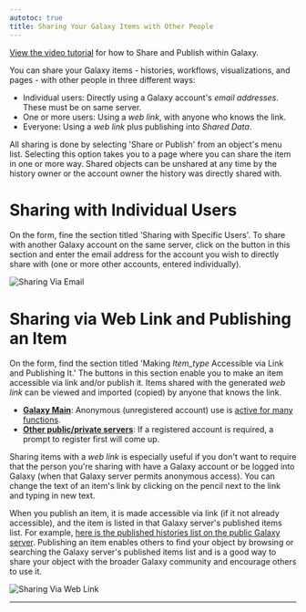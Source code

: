 ```yaml
---
autotoc: true
title: Sharing Your Galaxy Items with Other People 
---
```


[View the video tutorial](http://vimeo.com/galaxyproject/sharepublish) for how to Share and Publish within Galaxy.

You can share your Galaxy items - histories, workflows, visualizations, and pages - with other people in three different ways:

 * Individual users: Directly using a Galaxy account's _email addresses_. These must be on same server.
 * One or more users: Using a _web link_, with anyone who knows the link.
 * Everyone: Using a _web link_ plus publishing into _Shared Data_.

All sharing is done by selecting 'Share or Publish' from an object's menu list. Selecting this option takes you to a page where you can share the item in one or more way. Shared objects can be unshared at any time by the history owner or the account owner the history was directly shared with.

# Sharing with Individual Users

On the form, fine the section titled 'Sharing with Specific Users'. To share with another Galaxy account on the same server, click on the button in this section and enter the email address for the account you wish to directly share with (one or more other accounts, entered individually).

![Sharing Via Email](/src/learn/share/sharing-via-email.png)

# Sharing via Web Link and Publishing an Item

On the form, find the section titled 'Making _Item_type_ Accessible via Link and Publishing It.' The buttons in this section enable you to make an item accessible via link and/or publish it. Items shared with the generated _web link_ can be viewed and imported (copied) by anyone that knows the link.

  * **[Galaxy Main](http://usegalaxy.org)**: Anonymous (unregistered account) use is [active for many functions](/src/main/#user-data-and-job-quotas).
  * **[Other public/private servers](https://galaxyproject.org/public-galaxy-servers/)**: If a registered account is required, a prompt to register first will come up. 
 
Sharing items with a _web link_ is especially useful if you don't want to require that the person you're sharing with have a Galaxy account or be logged into Galaxy (when that Galaxy server permits anonymous access). You can change the text of an item's link by clicking on the pencil next to the link and typing in new text.

When you publish an item, it is made accessible via link (if it not already accessible), and the item is listed in that Galaxy server's published items list. For example, [here is the published histories list on the public Galaxy server](http://usegalaxy.org/history/list_published). Publishing an item enables others to find your object by browsing or searching the Galaxy server's published items list and is a good way to share your object with the broader Galaxy community and encourage others to use it.

![Sharing Via Web Link](/src/learn/share/sharing-via-link.png)

- - -
